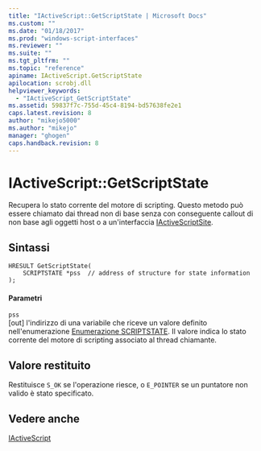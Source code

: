 ```yaml
---
title: "IActiveScript::GetScriptState | Microsoft Docs"
ms.custom: ""
ms.date: "01/18/2017"
ms.prod: "windows-script-interfaces"
ms.reviewer: ""
ms.suite: ""
ms.tgt_pltfrm: ""
ms.topic: "reference"
apiname: IActiveScript.GetScriptState
apilocation: scrobj.dll
helpviewer_keywords: 
  - "IActiveScript_GetScriptState"
ms.assetid: 59837f7c-755d-45c4-8194-bd57638fe2e1
caps.latest.revision: 8
author: "mikejo5000"
ms.author: "mikejo"
manager: "ghogen"
caps.handback.revision: 8
---
```

# IActiveScript::GetScriptState
Recupera lo stato corrente del motore di scripting.  Questo metodo può essere chiamato dai thread non di base senza con conseguente callout di non base agli oggetti host o a un'interfaccia [IActiveScriptSite](../../winscript/reference/iactivescriptsite.md).  
  
## Sintassi  
  
```  
HRESULT GetScriptState(  
    SCRIPTSTATE *pss  // address of structure for state information  
);  
```  
  
#### Parametri  
 `pss`  
 \[out\] l'indirizzo di una variabile che riceve un valore definito nell'enumerazione [Enumerazione SCRIPTSTATE](../../winscript/reference/scriptstate-enumeration.md).  Il valore indica lo stato corrente del motore di scripting associato al thread chiamante.  
  
## Valore restituito  
 Restituisce `S_OK` se l'operazione riesce, o `E_POINTER` se un puntatore non valido è stato specificato.  
  
## Vedere anche  
 [IActiveScript](../../winscript/reference/iactivescript.md)